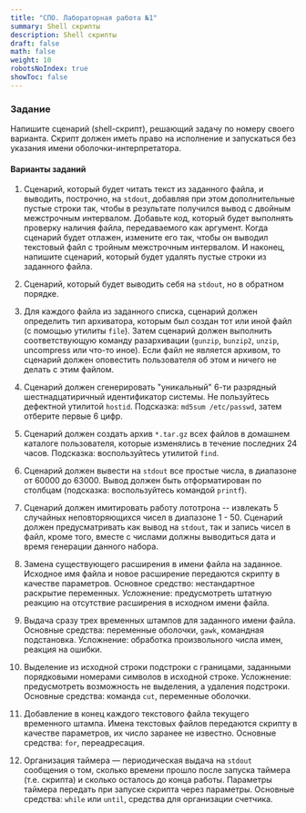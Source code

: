 ```yaml
---
title: "СПО. Лабораторная работа №1"
summary: Shell скрипты
description: Shell скрипты
draft: false
math: false
weight: 10
robotsNoIndex: true
showToc: false
---
```

### Задание

Напишите сценарий (shell-скрипт), решающий задачу по номеру своего варианта. Скрипт должен иметь право на исполнение и запускаться без указания имени оболочки-интерпретатора.

#### Варианты заданий

1. Cценарий, который будет читать текст из заданного файла, и выводить, построчно, на `stdout`, добавляя при этом дополнительные пустые строки так, чтобы в результате получился вывод с двойным межстрочным интервалом. Добавьте код, который будет выполнять проверку наличия файла, передаваемого как аргумент. Когда сценарий будет отлажен, измените его так, чтобы он выводил текстовый файл с тройным межстрочным интервалом. И наконец, напишите сценарий, который будет удалять пустые строки из заданного файла.

2. Cценарий, который будет выводить себя на `stdout`, но в обратном порядке.

3. Для каждого файла из заданного списка, сценарий должен определить тип архиватора, которым был создан тот или иной файл (с помощью утилиты `file`). Затем сценарий должен выполнить соответствующую команду разархивации (`gunzip`, `bunzip2`, `unzip`, uncompress или что-то иное). Если файл не является архивом, то сценарий должен оповестить пользователя об этом и ничего не делать с этим файлом.

4. Сценарий должен сгенерировать "уникальный" 6-ти разрядный шестнадцатиричный идентификатор системы. Не пользуйтесь дефектной утилитой `hostid`. Подсказка: `md5sum /etc/passwd`, затем отберите первые 6 цифр.

5. Сценарий должен создать архив `*.tar.gz` всех файлов в домашнем каталоге пользователя, которые изменялись в течение последних 24 часов. Подсказка: воспользуйтесь утилитой `find`.

6. Сценарий должен вывести на `stdout` все простые числа, в диапазоне от 60000 до 63000. Вывод должен быть отформатирован по столбцам (подсказка: воспользуйтесь командой `printf`).

7. Сценарий должен имитировать работу лототрона -- извлекать 5 случайных неповторяющихся чисел в диапазоне 1 - 50. Сценарий должен предусматривать как вывод на `stdout`, так и запись чисел в файл, кроме того, вместе с числами должны выводиться дата и время генерации данного набора.

8. Замена существующего расширения в имени файла на заданное. Исходное имя файла и новое расширение передаются скрипту в качестве параметров. Основное средство: нестандартное раскрытие переменных. Усложнение: предусмотреть штатную реакцию на отсутствие расширения в исходном имени файла.

9. Выдача сразу трех временных штампов для заданного имени файла. Основные средства: переменные оболочки, `gawk`, командная подстановка. Усложнение: обработка произвольного числа имен, реакция на ошибки.

10. Выделение из исходной строки подстроки с границами, заданными порядковыми номерами символов в исходной строке. Усложнение: предусмотреть возможность не выделения, а удаления подстроки. Основные средства: команда `cut`, переменные оболочки.

11. Добавление в конец каждого текстового файла текущего временного штампа. Имена текстовых файлов передаются скрипту в качестве параметров, их число заранее не известно. Основные средства: `for`, переадресация.

12. Организация таймера — периодическая выдача на `stdout` сообщения о том, сколько времени прошло после запуска таймера (т.е. скрипта) и сколько осталось до конца работы. Параметры таймера передать при запуске скрипта через параметры. Основные средства: `while` или `until`, средства для организации счетчика.
